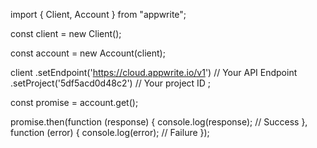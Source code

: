 import { Client,  Account } from "appwrite";

const client = new Client();

const account = new Account(client);

client
    .setEndpoint('https://cloud.appwrite.io/v1') // Your API Endpoint
    .setProject('5df5acd0d48c2') // Your project ID
;

const promise = account.get();

promise.then(function (response) {
    console.log(response); // Success
}, function (error) {
    console.log(error); // Failure
});